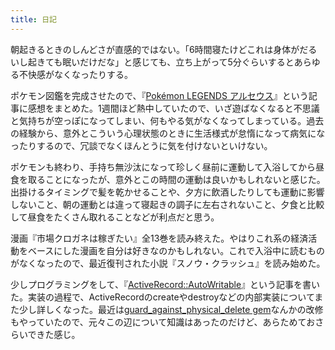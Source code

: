 ```yaml
---
title: 日記
---
```


朝起きるときのしんどさが直感的ではない。「6時間寝たけどこれは身体がだるいし起きても眠いだけだな」と感じても、立ち上がって5分ぐらいするとあらゆる不快感がなくなったりする。

ポケモン図鑑を完成させたので、『[Pokémon LEGENDS アルセウス](https://r7kamura.com/articles/2022-02-04-diary)』という記事に感想をまとめた。1週間ほど熱中していたので、いざ遊ばなくなると不思議と気持ちが空っぽになってしまい、何もやる気がなくなってしまっている。過去の経験から、意外とこういう心理状態のときに生活様式が怠惰になって病気になったりするので、冗談でなくほんとうに気を付けないといけない。

ポケモンも終わり、手持ち無沙汰になって珍しく昼前に運動して入浴してから昼食を取ることになったが、意外とこの時間の運動は良いかもしれないと感じた。出掛けるタイミングで髪を乾かせることや、夕方に飲酒したりしても運動に影響しないこと、朝の運動とは違って寝起きの調子に左右されないこと、夕食と比較して昼食をたくさん取れることなどが利点だと思う。

漫画『市場クロガネは稼ぎたい』全13巻を読み終えた。やはりこれ系の経済活動をベースにした漫画を自分は好きなのかもしれない。これで入浴中に読むものがなくなったので、最近復刊された小説『スノウ・クラッシュ』を読み始めた。

少しプログラミングをして、『[ActiveRecord::AutoWritable](https://r7kamura.com/articles/2022-02-04-auto-writable)』という記事を書いた。実装の過程で、ActiveRecordのcreateやdestroyなどの内部実装についてまた少し詳しくなった。最近は[guard_against_physical_delete gem](https://github.com/cookpad/guard_against_physical_delete)なんかの改修もやっていたので、元々この辺について知識はあったのだけど、あらためておさらいできた感じ。
